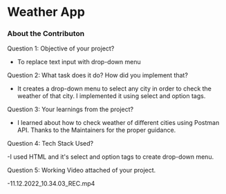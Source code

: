 # Weather App

### About the Contributon

Question 1: Objective of your project?

- To replace text input with drop-down menu

Question 2: What task does it do? How did you implement that?

- It creates a drop-down menu to select any city in order to check the weather of that city. I implemented it using select and option tags.


Question 3: Your learnings from the project?

- I learned about how to check weather of different cities using Postman API. Thanks to the Maintainers for the proper guidance.

Question 4: Tech Stack Used?

-I used HTML and it's select and option tags to create drop-down menu.


Question 5: Working Video attached of your project.



-11.12.2022_10.34.03_REC.mp4